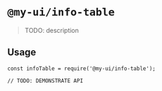 # `@my-ui/info-table`

> TODO: description

## Usage

```
const infoTable = require('@my-ui/info-table');

// TODO: DEMONSTRATE API
```
